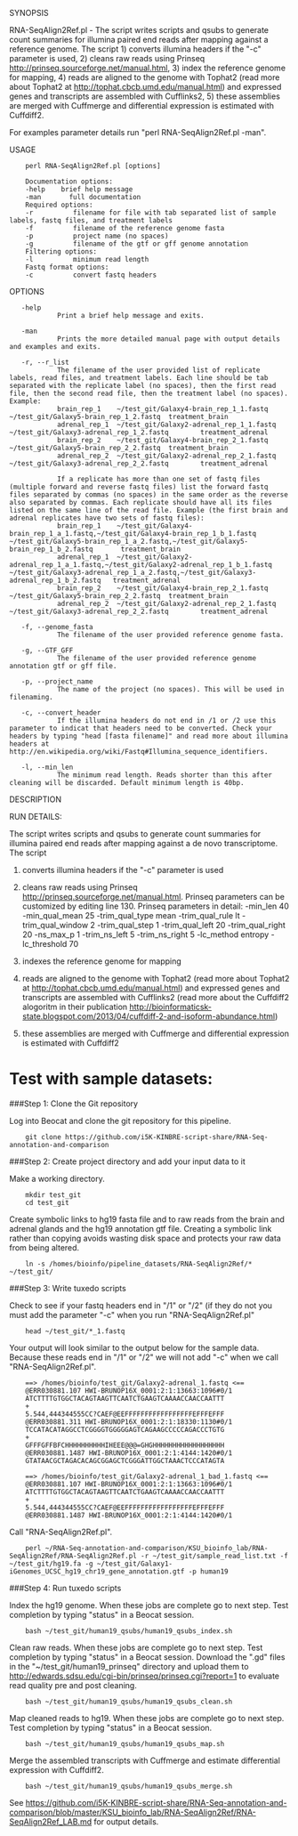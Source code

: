 SYNOPSIS

 RNA-SeqAlign2Ref.pl - The script writes scripts and qsubs to generate
       count summaries for illumina paired end reads after mapping against a
       reference genome. The script 1) converts illumina headers if the "-c"
       parameter is used, 2) cleans raw reads using Prinseq
       http://prinseq.sourceforge.net/manual.html, 3) index the reference
       genome for mapping, 4) reads are aligned to the genome with Tophat2
       (read more about Tophat2 at http://tophat.cbcb.umd.edu/manual.html) and
       expressed genes and transcripts are assembled with Cufflinks2, 5) these
       assemblies are merged with Cuffmerge and differential expression is
       estimated with Cuffdiff2.

For examples parameter details run "perl RNA-SeqAlign2Ref.pl -man".

USAGE

        perl RNA-SeqAlign2Ref.pl [options]

        Documentation options:
        -help    brief help message
        -man       full documentation
        Required options:
        -r          filename for file with tab separated list of sample labels, fastq files, and treatment labels
        -f          filename of the reference genome fasta
        -p          project name (no spaces)
        -g          filename of the gtf or gff genome annotation
        Filtering options:
        -l          minimum read length
        Fastq format options:
        -c          convert fastq headers

OPTIONS

       -help
                Print a brief help message and exits.

       -man
                Prints the more detailed manual page with output details and examples and exits.

       -r, --r_list
                The filename of the user provided list of replicate labels, read files, and treatment labels. Each line should be tab separated with the replicate label (no spaces), then the first read file, then the second read file, then the treatment label (no spaces). Example:
                brain_rep_1    ~/test_git/Galaxy4-brain_rep_1_1.fastq  ~/test_git/Galaxy5-brain_rep_1_2.fastq  treatment_brain
                adrenal_rep_1  ~/test_git/Galaxy2-adrenal_rep_1_1.fastq        ~/test_git/Galaxy3-adrenal_rep_1_2.fastq        treatment_adrenal
                brain_rep_2    ~/test_git/Galaxy4-brain_rep_2_1.fastq  ~/test_git/Galaxy5-brain_rep_2_2.fastq  treatment_brain
                adrenal_rep_2  ~/test_git/Galaxy2-adrenal_rep_2_1.fastq        ~/test_git/Galaxy3-adrenal_rep_2_2.fastq        treatment_adrenal

                If a replicate has more than one set of fastq files (multiple forward and reverse fastq files) list the forward fastq files separated by commas (no spaces) in the same order as the reverse also separated by commas. Each replicate should have all its files listed on the same line of the read file. Example (the first brain and adrenal replicates have two sets of fastq files):
                brain_rep_1    ~/test_git/Galaxy4-brain_rep_1_a_1.fastq,~/test_git/Galaxy4-brain_rep_1_b_1.fastq       ~/test_git/Galaxy5-brain_rep_1_a_2.fastq,~/test_git/Galaxy5-brain_rep_1_b_2.fastq       treatment_brain
                adrenal_rep_1  ~/test_git/Galaxy2-adrenal_rep_1_a_1.fastq,~/test_git/Galaxy2-adrenal_rep_1_b_1.fastq   ~/test_git/Galaxy3-adrenal_rep_1_a_2.fastq,~/test_git/Galaxy3-adrenal_rep_1_b_2.fastq   treatment_adrenal
                brain_rep_2    ~/test_git/Galaxy4-brain_rep_2_1.fastq  ~/test_git/Galaxy5-brain_rep_2_2.fastq  treatment_brain
                adrenal_rep_2  ~/test_git/Galaxy2-adrenal_rep_2_1.fastq        ~/test_git/Galaxy3-adrenal_rep_2_2.fastq        treatment_adrenal

       -f, --genome_fasta
                The filename of the user provided reference genome fasta.

       -g, --GTF_GFF
                The filename of the user provided reference genome annotation gtf or gff file.

       -p, --project_name
                The name of the project (no spaces). This will be used in filenaming.

       -c, --convert_header
                If the illumina headers do not end in /1 or /2 use this parameter to indicat that headers need to be converted. Check your headers by typing "head [fasta filename]" and read more about illumina headers at http://en.wikipedia.org/wiki/Fastq#Illumina_sequence_identifiers.

       -l, --min_len
                The minimum read length. Reads shorter than this after cleaning will be discarded. Default minimum length is 40bp.

DESCRIPTION

RUN DETAILS:

The script writes scripts and qsubs to generate count summaries for illumina paired end reads after mapping against a de novo transcriptome. The script

1) converts illumina headers if the "-c" parameter is used

2) cleans raw reads using Prinseq http://prinseq.sourceforge.net/manual.html. Prinseq parameters can be customized by editing line 130. Prinseq parameters in detail:
        -min_len 40
        -min_qual_mean 25
        -trim_qual_type mean
        -trim_qual_rule lt
        -trim_qual_window 2
        -trim_qual_step 1
        -trim_qual_left 20
        -trim_qual_right 20
        -ns_max_p 1
        -trim_ns_left 5
        -trim_ns_right 5
        -lc_method entropy
        -lc_threshold 70

3) indexes the reference genome for mapping

4) reads are aligned to the genome with Tophat2 (read more about Tophat2 at http://tophat.cbcb.umd.edu/manual.html) and expressed genes and transcripts are assembled with Cufflinks2 (read more about the Cuffdiff2 alogoritm in their publication http://bioinformaticsk-state.blogspot.com/2013/04/cuffdiff-2-and-isoform-abundance.html)

5) these assemblies are merged with Cuffmerge and differential expression is estimated with Cuffdiff2

# Test with sample datasets:

###Step 1: Clone the Git repository

Log into Beocat and clone the git repository for this pipeline.

        git clone https://github.com/i5K-KINBRE-script-share/RNA-Seq-annotation-and-comparison

###Step 2: Create project directory and add your input data to it

Make a working directory.

        mkdir test_git
        cd test_git
        

Create symbolic links to hg19 fasta file and to raw reads from the brain and adrenal glands and the hg19 annotation gtf file. Creating a symbolic link rather than copying avoids wasting disk space and protects your raw data from being altered.

        ln -s /homes/bioinfo/pipeline_datasets/RNA-SeqAlign2Ref/* ~/test_git/

###Step 3: Write tuxedo scripts

Check to see if your fastq headers end in "/1" or "/2" (if they do not you must add the parameter "-c" when you run "RNA-SeqAlign2Ref.pl"

        head ~/test_git/*_1.fastq

Your output will look similar to the output below for the sample data. Because these reads end in "/1" or "/2" we will not add "-c" when we call "RNA-SeqAlign2Ref.pl".


        ==> /homes/bioinfo/test_git/Galaxy2-adrenal_1.fastq <==
        @ERR030881.107 HWI-BRUNOP16X_0001:2:1:13663:1096#0/1
        ATCTTTTGTGGCTACAGTAAGTTCAATCTGAAGTCAAAACCAACCAATTT
        +
        5.544,444344555CC?CAEF@EEFFFFFFFFFFFFFFFFFEFFFEFFF
        @ERR030881.311 HWI-BRUNOP16X_0001:2:1:18330:1130#0/1
        TCCATACATAGGCCTCGGGGTGGGGGAGTCAGAAGCCCCCAGACCCTGTG
        +
        GFFFGFFBFCHHHHHHHHHHIHEEE@@@=GHGHHHHHHHHHHHHHHHHHH
        @ERR030881.1487 HWI-BRUNOP16X_0001:2:1:4144:1420#0/1
        GTATAACGCTAGACACAGCGGAGCTCGGGATTGGCTAAACTCCCATAGTA

        ==> /homes/bioinfo/test_git/Galaxy2-adrenal_1_bad_1.fastq <==
        @ERR030881.107 HWI-BRUNOP16X_0001:2:1:13663:1096#0/1
        ATCTTTTGTGGCTACAGTAAGTTCAATCTGAAGTCAAAACCAACCAATTT
        +
        5.544,444344555CC?CAEF@EEFFFFFFFFFFFFFFFFFEFFFEFFF
        @ERR030881.1487 HWI-BRUNOP16X_0001:2:1:4144:1420#0/1
        
Call "RNA-SeqAlign2Ref.pl".

        perl ~/RNA-Seq-annotation-and-comparison/KSU_bioinfo_lab/RNA-SeqAlign2Ref/RNA-SeqAlign2Ref.pl -r ~/test_git/sample_read_list.txt -f ~/test_git/hg19.fa -g ~/test_git/Galaxy1-iGenomes_UCSC_hg19_chr19_gene_annotation.gtf -p human19

###Step 4: Run tuxedo scripts

Index the hg19 genome. When these jobs are complete go to next step. Test completion by typing "status" in a Beocat session.

        bash ~/test_git/human19_qsubs/human19_qsubs_index.sh

Clean raw reads. When these jobs are complete go to next step. Test completion by typing "status" in a Beocat session.
        Download the ".gd" files in the "~/test_git/human19_prinseq" directory and upload them to http://edwards.sdsu.edu/cgi-bin/prinseq/prinseq.cgi?report=1 to evaluate read quality pre and post cleaning.

        bash ~/test_git/human19_qsubs/human19_qsubs_clean.sh

Map cleaned reads to hg19. When these jobs are complete go to next step. Test completion by typing "status" in a Beocat session.

        bash ~/test_git/human19_qsubs/human19_qsubs_map.sh
        
Merge the assembled transcripts with Cuffmerge and estimate differential expression with Cuffdiff2.

        bash ~/test_git/human19_qsubs/human19_qsubs_merge.sh
        
See https://github.com/i5K-KINBRE-script-share/RNA-Seq-annotation-and-comparison/blob/master/KSU_bioinfo_lab/RNA-SeqAlign2Ref/RNA-SeqAlign2Ref_LAB.md for output details.
